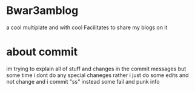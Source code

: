 # Bwar3amblog
 a cool multiplate and  with cool Facilitates  to share my blogs on it 

 # about commit
 im trying to explain all of stuff and changes in the commit messages  but some time i dont do any special chaneges rather i just do some edits and not change and i commit "ss" instead some fail and punk info
